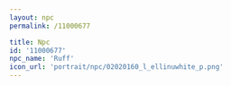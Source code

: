 ```yaml
---
layout: npc
permalink: /11000677

title: Npc
id: '11000677'
npc_name: 'Ruff'
icon_url: 'portrait/npc/02020160_l_ellinuwhite_p.png'
---
```

